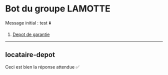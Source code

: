 # Bot du groupe LAMOTTE

Message initial : test ⬇️

1. [Depot de garantie](#locataire-depot)

---

## locataire-depot
Ceci est bien la réponse attendue ✅
